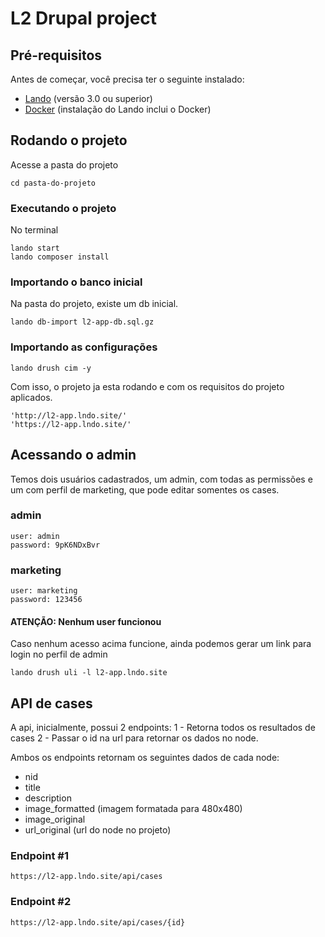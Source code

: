 # L2 Drupal project

## Pré-requisitos

Antes de começar, você precisa ter o seguinte instalado:

- [Lando](https://lando.dev/) (versão 3.0 ou superior)
- [Docker](https://www.docker.com/) (instalação do Lando inclui o Docker)

## Rodando o projeto

Acesse a pasta do projeto

```
cd pasta-do-projeto
```

### Executando o projeto

No terminal

```
lando start
lando composer install
```

### Importando o banco inicial
Na pasta do projeto, existe um db inicial.

```
lando db-import l2-app-db.sql.gz
```

### Importando as configurações

```
lando drush cim -y
```

Com isso, o projeto ja esta rodando e com os requisitos do projeto aplicados.

```
'http://l2-app.lndo.site/'
'https://l2-app.lndo.site/'
```

## Acessando o admin

Temos dois usuários cadastrados, um admin, com todas as permissões e um com perfil de marketing, que pode editar somentes os cases.

### admin
```
user: admin
password: 9pK6NDxBvr
```

### marketing
```
user: marketing
password: 123456
```
#### ATENÇÃO: Nenhum user funcionou
Caso nenhum acesso acima funcione, ainda podemos gerar um link para login no perfil de admin

```
lando drush uli -l l2-app.lndo.site
```

## API de cases

A api, inicialmente, possui 2 endpoints:
1 - Retorna todos os resultados de cases
2 - Passar o id na url para retornar os dados no node.

Ambos os endpoints retornam os seguintes dados de cada node:
- nid
- title
- description
- image_formatted (imagem formatada para 480x480)
- image_original
- url_original (url do node no projeto)

### Endpoint #1
```
https://l2-app.lndo.site/api/cases
```

### Endpoint #2
```
https://l2-app.lndo.site/api/cases/{id}
```

